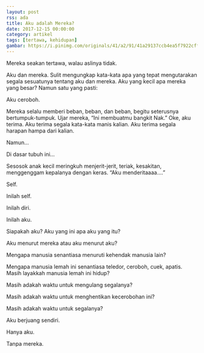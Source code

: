 ```yaml
---
layout: post
rss: ada
title: Aku adalah Mereka?
date: 2017-12-15 00:00:00
category: artikel
tags: [tertawa, kehidupan]
gambar: https://i.pinimg.com/originals/41/a2/91/41a29137ccb4ea5f7922cffc5936b90b.jpg
---
```


Mereka seakan tertawa, walau aslinya tidak.

Aku dan mereka. Sulit mengungkap kata-kata apa yang tepat mengutarakan segala sesuatunya tentang aku dan mereka. Aku yang kecil apa mereka yang besar? Namun satu yang pasti:

Aku ceroboh.

Mereka selalu memberi beban, beban, dan beban, begitu seterusnya bertumpuk-tumpuk. Ujar mereka, “Ini membuatmu bangkit Nak.” Oke, aku terima. Aku terima segala kata-kata manis kalian. Aku terima segala harapan hampa dari kalian.

Namun…

Di dasar tubuh ini…

Sesosok anak kecil meringkuh menjerit-jerit, teriak, kesakitan, menggenggam kepalanya dengan keras. “Aku menderitaaaa….”

Self.

Inilah self.

Inilah diri.

Inilah aku.

Siapakah aku? Aku yang ini apa aku yang itu?

Aku menurut mereka atau aku menurut aku?

Mengapa manusia senantiasa menuruti kehendak manusia lain?

Mengapa manusia lemah ini senantiasa teledor, ceroboh, cuek, apatis. Masih layakkah manusia lemah ini hidup?

Masih adakah waktu untuk mengulang segalanya?

Masih adakah waktu untuk menghentikan kecerobohan ini?

Masih adakah waktu untuk segalanya?

Aku berjuang sendiri.

Hanya aku.

Tanpa mereka.